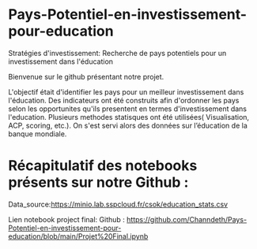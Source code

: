# Pays-Potentiel-en-investissement-pour-education
Stratégies d'investissement: Recherche de pays potentiels pour un investissement dans l'éducation

Bienvenue sur le github présentant notre projet.

L'objectif était d'identifier les pays pour un meilleur investissement dans l'éducation. Des indicateurs ont été construits afin d'ordonner les pays selon les opportunites qu'ils presentent en termes d'investissement dans l'education. Plusieurs methodes statisques ont été utilisées( Visualisation, ACP, scoring, etc.).
On s'est servi alors des données sur l’éducation de la banque mondiale.
# Récapitulatif des notebooks présents sur notre Github :




Data_source:https://minio.lab.sspcloud.fr/csok/education_stats.csv

Lien notebook project final: Github : https://github.com/Channdeth/Pays-Potentiel-en-investissement-pour-education/blob/main/Projet%20Final.ipynb
